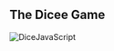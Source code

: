 ## The Dicee Game
![DiceJavaScript](https://github.com/user-attachments/assets/d5ecf0e1-45d6-4ce1-ae5a-8008fea056a5)
